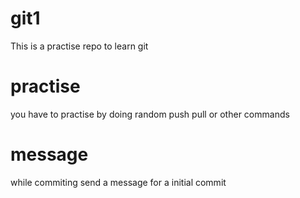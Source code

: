 # git1
This is a practise repo to learn git

# practise
you have to practise by doing random push pull or other commands

# message
while commiting send a message for a initial commit